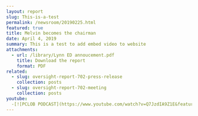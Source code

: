 ```yaml
---
layout: report
slug: This-is-a-test
permalink: /newsroom/20190225.html
featured: true
title: Melvin becomes the chairman
date: April 4, 2019
summary: This is a test to add embed video to website
attachments:
  - url: /library/Lynn ED annoucement.pdf
    title: Download the report
    format: PDF
related:
  - slug: oversight-report-702-press-release
    collection: posts
  - slug: oversight-report-702-meeting
    collection: posts
youtube: 
  -[![PCLOB PODCAST](https://www.youtube.com/watch?v=Q7JzdIA9Z1E&feature=youtu.be.jpg)](https://www.youtube.com/watch?v=Q7JzdIA9Z1E&feature=youtu.be)
---
```


